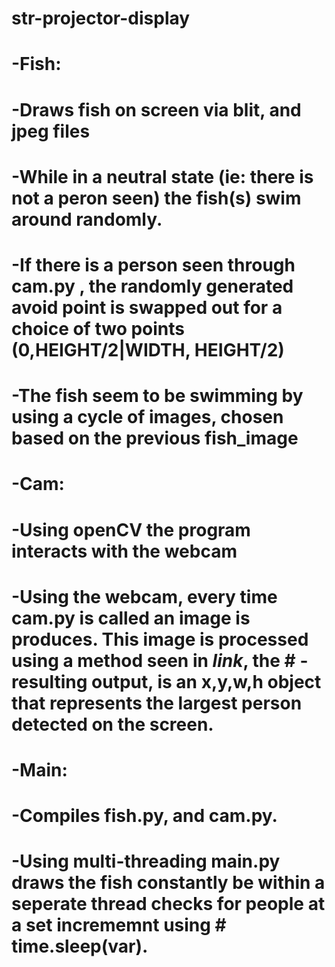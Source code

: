 # str-projector-display

# -Fish:
#  -Draws fish on screen via blit, and jpeg files
#  -While in a neutral state (ie: there is not a peron seen) the fish(s) swim around randomly.
#  -If there is a person seen through cam.py , the randomly generated avoid point is swapped out for a choice of two points (0,HEIGHT/2|WIDTH, HEIGHT/2)
#  -The fish seem to be swimming by using a cycle of images, chosen based on the previous fish_image

# -Cam:
#  -Using openCV the program interacts with the webcam
#  -Using the webcam, every time cam.py is called an image is produces. This image is processed using a method seen in *link*, the         #  -resulting output, is an x,y,w,h object that represents the largest person detected on the screen.

# -Main:
#  -Compiles fish.py, and cam.py.
#  -Using multi-threading main.py draws the fish constantly be within a seperate thread checks for people at a set incrememnt using       #     time.sleep(var).
